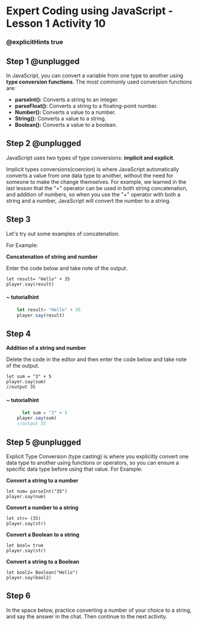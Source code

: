 # Expert Coding using JavaScript - Lesson 1 Activity 10

### @explicitHints true

  
  

## Step 1 @unplugged

In JavaScript, you can convert a variable from one type to another using **type conversion functions**. The most commonly used conversion functions are:

 - **parseInt():** Converts a string to an integer.
 - **parseFloat():** Converts a string to a floating-point number.
 - **Number():** Converts a value to a number.
 - **String():** Converts a value to a string.
 - **Boolean():** Converts a value to a boolean.

  

## Step 2 @unplugged

JavaScript uses two types of type conversions: **implicit and explicit**.

Implicit types conversions(coercion) is where JavaScript automatically converts a value from one data type to another, without the need for someone to make the change themselves. For example, we learned in the last lesson that the "+" operator can be used in both string concatenation, and addition of numbers, so when you use the "+" operator with both a string and a number, JavaScript will convert the number to a string.

  
## Step 3

Let's try out some examples of concatenation.

For Example:
  
**Concatenation of string and number**

Enter the code below and take note of the output.
  
    let result= "Hello" + 35 
    player.say(result)

#### ~ tutorialhint
```javascript
    let result= "Hello" + 35 
    player.say(result)
  ```


## Step 4

**Addition of a string and number**

Delete the code in the editor and then enter the code below and take note of the output.

    let sum = "3" + 5
    player.say(sum)
    //output 35
  
#### ~ tutorialhint
```javascript
      let sum = "3" + 5
    player.say(sum)
    //output 35
 ```

## Step 5 @unplugged
Explicit Type Conversion (type casting) is where you explicitly convert one data type to another using functions or operators, so you can ensure a specific data type before using that value.
For Example:

**Convert a string to a number**

    let num= parseInt("35")
    player.say(num)

**Convert a number to a string**

    let str= (35)
    player.say(str)

  
**Convert a Boolean to a string**

    let bool= true
    player.say(str)

  
**Convert a string to a Boolean**

  
    let bool2= Boolean("Hello")
    player.say(bool2)


## Step 6

In the space below, practice converting a number of your choice to a string, and say the answer in the chat. Then continue to the next activity. 
